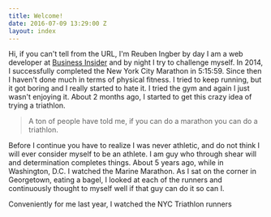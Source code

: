 ```yaml
---
title: Welcome!
date: 2016-07-09 13:29:00 Z
layout: index
---
```


Hi, if you can't tell from the URL, I'm Reuben Ingber by day I am a web developer at [Business Insider](http://businessinsider.com) and by night I try to challenge myself. In 2014, I successfully completed the New York City Marathon in 5:15:59. Since then I haven't done much in terms of physical fitness. I tried to keep running, but it got boring and I really started to hate it. I tried the gym and again I just wasn't enjoying it. About 2 months ago, I started to get this crazy idea of trying a triathlon. 

> A ton of people have told me, if you can do a marathon you can do a triathlon. 

Before I continue you have to realize I was never athletic, and do not think I will ever consider myself to be an athlete. I am guy who through shear will and determination completes things. About 5 years ago, while in Washington, D.C. I watched the Marine Marathon. As I sat on the corner in Georgetown, eating a bagel, I looked at each of the runners and continuously thought to myself well if that guy can do it so can I. 

Conveniently for me last year, I watched the NYC Triathlon runners 